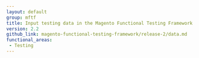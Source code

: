 ```yaml
---
layout: default
group: mftf
title: Input testing data in the Magento Functional Testing Framework
version: 2.2
github_link: magento-functional-testing-framework/release-2/data.md
functional_areas:
 - Testing
---
```

